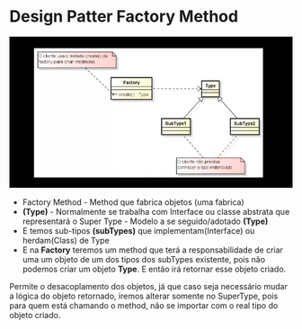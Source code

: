 # Design Patter Factory Method
![Design Pattern Singleton](../../../../../../.github/img/factory-method.png)

- Factory Method - Method que fabrica objetos (uma fabrica)
- **(Type)** - Normalmente se trabalha com Interface ou classe 
abstrata que representará o Super Type - Modelo a se
seguido/adotado **(Type)**
- E temos sub-tipos **(subTypes)** que implementam(Interface) ou herdam(Class)
de Type
- E na **Factory** teremos um method que terá a responsabilidade de criar uma 
um objeto de um dos tipos dos subTypes existente, pois 
não podemos criar um objeto **Type**. E então irá retornar esse 
objeto criado.

Permite o desacoplamento dos objetos, já que caso seja
necessário mudar a lógica do objeto retornado, iremos alterar somente no 
SuperType, pois para quem está chamando o method, 
não se importar com o real tipo do objeto criado. 